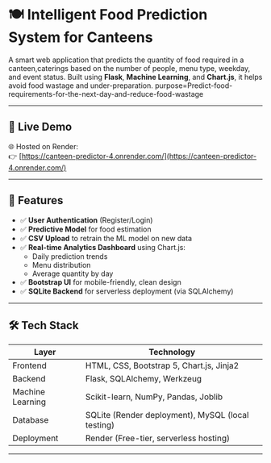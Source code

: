 # 🍽️ Intelligent Food Prediction System for Canteens

A smart web application that predicts the quantity of food required in a canteen,caterings based on the number of people, menu type, weekday, and event status. Built using **Flask**, **Machine Learning**, and **Chart.js**, it helps avoid food wastage and under-preparation.
purpose=Predict-food-requirements-for-the-next-day-and-reduce-food-wastage

---

## 🚀 Live Demo

🌐 Hosted on Render:  
👉 [https://canteen-predictor-4.onrender.com/](https://canteen-predictor-4.onrender.com/)

---

## 🔧 Features

- ✅ **User Authentication** (Register/Login)
- ✅ **Predictive Model** for food estimation
- ✅ **CSV Upload** to retrain the ML model on new data
- ✅ **Real-time Analytics Dashboard** using Chart.js:
  - Daily prediction trends
  - Menu distribution
  - Average quantity by day
- ✅ **Bootstrap UI** for mobile-friendly, clean design
- ✅ **SQLite Backend** for serverless deployment (via SQLAlchemy)

---

## 🛠️ Tech Stack

| Layer        | Technology                             |
|--------------|------------------------------------------|
| Frontend     | HTML, CSS, Bootstrap 5, Chart.js, Jinja2 |
| Backend      | Flask, SQLAlchemy, Werkzeug              |
| Machine Learning | Scikit-learn, NumPy, Pandas, Joblib     |
| Database     | SQLite (Render deployment), MySQL (local testing) |
| Deployment   | Render (Free-tier, serverless hosting)   |

---



